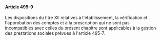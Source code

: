 #### Article 495-9

Les dispositions du titre XII relatives à l'établissement, la vérification et l'approbation des comptes et à la prescription qui ne sont pas incompatibles avec celles du présent chapitre sont applicables à la gestion des prestations sociales prévues à l'article 495-7.

